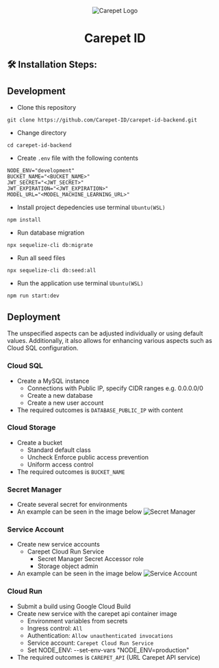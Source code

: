 <div align="center">
  
![Carepet Logo](https://github.com/Carepet-ID/carepet-id-backend/assets/90903908/b7b993cf-3c98-4bef-b478-cb6a12313e74)

</div>
<h1 align="center" id="title">Carepet ID</h1>

<h2>🛠️ Installation Steps:</h2>
<h2>Development</h2>

- Clone this repository

```
git clone https://github.com/Carepet-ID/carepet-id-backend.git
```

- Change directory

```
cd carepet-id-backend
```

- Create `.env` file with the following contents

```
NODE_ENV="development"
BUCKET_NAME="<BUCKET_NAME>"
JWT_SECRET="<JWT_SECRET>"
JWT_EXPIRATION="<JWT_EXPIRATION>"
MODEL_URL="<MODEL_MACHINE_LEARNING_URL>"
```

- Install project depedencies use terminal `Ubuntu(WSL)`

```
npm install
```

- Run database migration

```
npx sequelize-cli db:migrate
```

- Run all seed files

```
npx sequelize-cli db:seed:all
```

- Run the application use terminal `Ubuntu(WSL)`

```
npm run start:dev
```

<h2>Deployment</h2>
<p>The unspecified aspects can be adjusted individually or using default values. Additionally, it also allows for enhancing various aspects such as Cloud SQL configuration.</p>
<h3>Cloud SQL</h3>

- Create a MySQL instance
  - Connections with Public IP, specify CIDR ranges e.g. 0.0.0.0/0
  - Create a new database
  - Create a new user account
- The required outcomes is `DATABASE_PUBLIC_IP` with content

<h3>Cloud Storage</h3>

- Create a bucket
  - Standard default class
  - Uncheck Enforce public access prevention
  - Uniform access control
- The required outcomes is `BUCKET_NAME`

<h3>Secret Manager</h3>

- Create several secret for environments
- An example can be seen in the image below
  ![Secret Manager](https://github.com/Carepet-ID/carepet-id-backend/assets/90903908/dd11abbd-e24b-424e-962b-d401acab441d)

<h3>Service Account</h3>

- Create new service accounts
  - Carepet Cloud Run Service
    - Secret Manager Secret Accessor role
    - Storage object admin
- An example can be seen in the image below
  ![Service Account](https://github.com/Carepet-ID/carepet-id-backend/assets/90903908/1bc8aed3-977f-41f0-bb18-00c718f05e83)

<h3>Cloud Run</h3>

- Submit a build using Google Cloud Build
- Create new service with the carepet api container image
  - Environment variables from secrets
  - Ingress control: `All`
  - Authentication: `Allow unauthenticated invocations`
  - Service account: `Carepet Cloud Run Service`
  - Set NODE_ENV: --set-env-vars "NODE_ENV=production"
- The required outcomes is `CAREPET_API` (URL Carepet API service)
